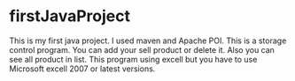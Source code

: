 # firstJavaProject
This is my first java project.
I used maven and Apache POI.
This is a storage control program. You can add your sell product or delete it. Also you can see all product in list.
This program using excell but you have to use Microsoft excell 2007 or latest versions.

